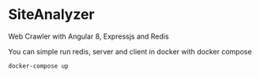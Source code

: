 # SiteAnalyzer
Web Crawler with Angular 8, Expressjs and Redis

You can simple run redis, server and client in docker with docker compose


    docker-compose up 
    
